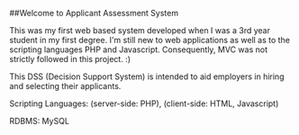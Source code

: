 ##Welcome to Applicant Assessment System

This was my first web based system developed when I was a 3rd year student in my first degree. I'm still new to web applications as well as to the scripting languages PHP and Javascript. Consequently, MVC was not strictly followed in this project. :)

This DSS (Decision Support System) is intended to aid employers in hiring and selecting their applicants.

Scripting Languages: (server-side: PHP), (client-side: HTML, Javascript)

RDBMS: MySQL
